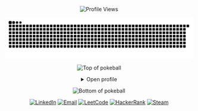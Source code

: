 <p align = "center">
	<img src = "https://komarev.com/ghpvc/?username=10kartik&style=plastic&color=blueviolet" alt = "Profile Views"/>
</p>
<p align = "center">
	<img src = "https://github.com/7oSkaaa/7oSkaaa/blob/output/github-contribution-grid-snake.svg?" alt = "Snake Game"/>
</p>

<div align="center">


![Top of pokeball](https://user-images.githubusercontent.com/44261381/209363264-ac854d3c-2cc2-44c4-928e-8a08d1013f46.png)

<details>
<summary>Open profile</summary>

<br>
<div>
  <div align=center>
      <img height="200" alt="Avatar photo of KK11" src="https://github.com/10kartik/10kartik/assets/99239411/21742f3f-d9a7-4a53-8530-7d20d51e03a9" alt="Avatar photo of KK11">
  </div>
  <div align=center>
      <a href="https://git.io/typing-svg"><img src="https://readme-typing-svg.demolab.com/?font=VT323&size=35&duration=3500&pause=300&color=6A0572&center=true&vCenter=true&width=500&lines=Hey%2C+YO+SOY+ALEJANDRO;BIENVENIDOS+A+MI+PERFIL DE+GitHub;DE TRABAJO+Y+SOY+PROGRAMADOR+EN;FORMACION+Y+ESTE+ES MI;PERFIL+SE MOSTRARAN+ALGUNOS+DATOS;PERSONALES+Y+LUEGO+LA;DESCRIBCION+DE MI+PERFIL;" alt="Typing SVG" /></a>
  </div>
</div>

<details>
<summary>Alejandro López Arboleda</summary>

[//]: # (You must have a lf before the markdown element when inside a block for it to work: https://stackoverflow.com/questions/29368902/how-can-i-wrap-my-markdown-in-an-html-div)

<div align="left">

```js
/**
 * Represents me.
 *
 * @constructor
 * @param {string} location - Gondia, Maharashtra, India.
 * @param {string} languagues - English, Hindi, Marathi.
 * @param {string} jobTitle - Software Engineer.
 * @param {string} specialization - Building full-fledged Backend systems and iOS applications.
 * @param {string} interests - AI, Distributed Systems & problem-solving.
 * @param {string} hobbies - Trekking, Reading, gaming & playing music.
 * @param {string} education - BTech Computer Engineering, Viswakarma Institute of Technology, Pune.
 * @param {string} approachable - Yes, to collaborate on exciting projects, don't hesitate to react out.
 * @param {string} stength - Resolute.
 * @param {string} weakness - Shyness.
 *
 * @throws {Punch} To any and all bugs.
 *
 * @returns {Object} Kartik.
 */
```

</div>

</details>

<details>
<summary>17 años</summary>
<div>
  <p style="display: inline-block;" align="center">
    <kbd>
      <kbd>Programming Languages</kbd>
      <br>
      <br>
      <img width="30px" src="https://cdn.jsdelivr.net/gh/devicons/devicon/icons/cplusplus/cplusplus-original.svg" alt="cpp" title="C++" /> 
      <img width="30px" src="https://cdn.jsdelivr.net/gh/devicons/devicon/icons/javascript/javascript-original.svg" alt="js" title="Javascript"/> 
      <img width="30px" src="https://cdn.jsdelivr.net/gh/devicons/devicon/icons/python/python-original.svg" alt="py" title="Python"/> 
      <img width="30" src="https://user-images.githubusercontent.com/25181517/121405384-444d7300-c95d-11eb-959f-913020d3bf90.png" alt="C#" title="C#"/>
    </kbd>
    <kbd>
      <kbd>Back-end</kbd>
      <br>
      <br>
      <img width="30px" src="https://cdn.jsdelivr.net/gh/devicons/devicon/icons/nodejs/nodejs-original.svg" alt="nodejs" title="Node.js"/>
      <img width="30px" src="https://cdn.jsdelivr.net/gh/devicons/devicon/icons/express/express-original-wordmark.svg" alt="express" title="Express Server"/>
      <img width="30px" src="https://github.com/devicons/devicon/blob/v2.15.1/icons/django/django-plain-wordmark.svg" alt="django" title="Django"/>
      <img width="30px" src="https://user-images.githubusercontent.com/25181517/192107858-fe19f043-c502-4009-8c47-476fc89718ad.png" alt="rest" title="REST API"/>
      <img width="30" src="https://user-images.githubusercontent.com/25181517/187070862-03888f18-2e63-4332-95fb-3ba4f2708e59.png" alt="websocket" title="Websocket"/>
	    <img width="30" src="https://user-images.githubusercontent.com/25181517/192107856-aa92c8b1-b615-47c3-9141-ed0d29a90239.png" alt="GraphQL" title="GraphQL"/>
	    <img width="30" src="https://user-images.githubusercontent.com/25181517/186711335-a3729606-5a78-4496-9a36-06efcc74f800.png" alt="Swagger" title="Swagger"/>
	    <img width="30" src="https://user-images.githubusercontent.com/25181517/201476472-d2f5f644-cfc9-43e5-96d3-c8f40f18b5cb.png" alt="Chai" title="Chai"/>
	    <img width="30" src="https://user-images.githubusercontent.com/25181517/201476630-f47cfff6-fdee-4ee1-9092-1793b71b1ca3.png" alt="Mocha" title="Mocha"/>
    </kbd>
     <kbd>
      <kbd>Mobile</kbd>
      <br>
      <br>
      <img width="30px" src="https://github.com/devicons/devicon/blob/v2.15.1/icons/swift/swift-original.svg" alt="swift" title="SwiftUI"/>
    </kbd>
    <kbd>
      <kbd>Front-end</kbd>
      <br>
      <br>
      <img width="30px" src="https://cdn.jsdelivr.net/gh/devicons/devicon/icons/html5/html5-original.svg" alt="html" title="HTML"/> 
      <img width="30px" src="https://cdn.jsdelivr.net/gh/devicons/devicon/icons/css3/css3-plain-wordmark.svg" alt="css" title="CSS"/>  
      <img width="30px" src="https://cdn.jsdelivr.net/gh/devicons/devicon/icons/react/react-original.svg" alt="react" title="Reactjs"/>
    </kbd>
    <kbd>
      <kbd>Database</kbd>
      <br>
      <br>
      <img width="30px" src="https://cdn.jsdelivr.net/gh/devicons/devicon/icons/mysql/mysql-plain.svg" alt="mysql" title="MySQL"/>
      <img width="30px" src="https://cdn.jsdelivr.net/gh/devicons/devicon/icons/postgresql/postgresql-original.svg" alt="postgres" title="Postgres SQL"/>
      <img width="30px" src="https://cdn.jsdelivr.net/gh/devicons/devicon/icons/mongodb/mongodb-plain.svg" alt="mongodb" title="Mongo DB"/>
      <img width="30px" src="https://www.vectorlogo.zone/logos/memcached/memcached-icon.svg" alt="memcached" title="Memcached"/>
      <img width="30px" src="https://cdn.jsdelivr.net/gh/devicons/devicon/icons/redis/redis-original.svg" alt="redis" title="Redis"/>
      <img width="30px" src="https://www.vectorlogo.zone/logos/rabbitmq/rabbitmq-icon.svg" alt="rabbitmq" title="RabbitMQ"/>
    </kbd>
    <br>
    <br>
    <kbd>
      <kbd>Automation, Data Science & AI</kbd>
      <br>
      <br>
      <img width="30" src="https://github.com/marwin1991/profile-technology-icons/assets/136815194/ab742751-b55b-43d7-8f49-9a67e293f67c" alt="Puppeteer" title="Puppeteer"/>
      <img width="30" src="https://seeklogo.com/images/P/playwright-logo-22FA8B9E63-seeklogo.com.png" alt="Playwright" title="Playwright"/>
      <img width="30" src="https://logodix.com/logo/2116220.jpg" alt="appium" title="Appium"/>
      <img width="30px" src="https://cdn.jsdelivr.net/gh/devicons/devicon/icons/numpy/numpy-original.svg" alt="numpy" title="Numpy"/>
      <img width="30px" src="https://cdn.jsdelivr.net/gh/devicons/devicon/icons/pandas/pandas-original.svg" alt="pandas" title="Pandas"/>
      <img width="30px" src="https://freelogopng.com/images/all_img/1681038242chatgpt-logo-png.png" alt="chatgpt" title="Chat GPT"/>
      <img width="30px" src="https://seeklogo.com/images/S/stability-ai-logo-39727290FE-seeklogo.com.png" alt="stablediffusion" title="Stable Diffusion"/>
    </kbd>
    <kbd>
      <kbd>Operating System, Networking & Deployment</kbd>
      <br>
      <br>
      <img width="30" src="https://user-images.githubusercontent.com/25181517/117269608-b7dcfb80-ae58-11eb-8e66-6cc8753553f0.png" alt="Android" title="Android"/>
	    <img width="30" src="https://user-images.githubusercontent.com/25181517/121406611-a8246b80-c95e-11eb-9b11-b771486377f6.png" alt="iOS" title="iOS"/>
	    <img width="30" src="https://user-images.githubusercontent.com/25181517/186884150-05e9ff6d-340e-4802-9533-2c3f02363ee3.png" alt="Windows" title="Windows"/>
	    <img width="30" src="https://user-images.githubusercontent.com/25181517/186884152-ae609cca-8cf1-4175-8d60-1ce1fa078ca2.png" alt="macOS" title="macOS"/>
	    <img width="30" src="https://github.com/marwin1991/profile-technology-icons/assets/76662862/2481dc48-be6b-4ebb-9e8c-3b957efe69fa" alt="Linux" title="Linux"/>
      <img width="30" src="https://user-images.githubusercontent.com/25181517/183896132-54262f2e-6d98-41e3-8888-e40ab5a17326.png" alt="AWS" title="AWS"/>
      <img width="30" src="https://user-images.githubusercontent.com/25181517/183345125-9a7cd2e6-6ad6-436f-8490-44c903bef84c.png" alt="Nginx" title="Nginx"/>
      <img width="30px" src="https://cdn.jsdelivr.net/gh/devicons/devicon/icons/git/git-plain.svg" alt="git" title="git" />
      <img width="30px" src="https://cdn.jsdelivr.net/gh/devicons/devicon/icons/docker/docker-plain.svg" alt="docker" title="Docker"/>
      <img width="30px" src="https://icon.icepanel.io/Technology/svg/GitHub-Actions.svg" alt="githubactions" title="Github Actions"/>
    </kbd>
    <kbd>
      <kbd>Terminal Scripts</kbd>
      <br>
      <br>
      <img width="30px" src="https://cdn.jsdelivr.net/gh/devicons/devicon/icons/bash/bash-original.svg" alt="bash" title="bash"/>
      <img width="30px" src="https://cdn.jsdelivr.net/gh/devicons/devicon/icons/vim/vim-original.svg" alt="vim" title="Vim"/>
    </kbd>
    <kbd>
      <kbd>Tools</kbd>
      <br>
      <br>
      <img width="30" src="https://user-images.githubusercontent.com/25181517/186711578-bf30cb30-40b7-4b45-95a5-bdf837c372e7.png" alt="Xcode" title="Xcode"/>
      <img width="30px" src="https://cdn.jsdelivr.net/gh/devicons/devicon/icons/vscode/vscode-original.svg"  alt="VSCode" title="VS Code"/>
      <img width="30px" src="https://upload.wikimedia.org/wikipedia/en/d/d2/Sublime_Text_3_logo.png"  alt="sublime" title="Sublime"/>
      <img width="30" src="https://user-images.githubusercontent.com/25181517/192109061-e138ca71-337c-4019-8d42-4792fdaa7128.png" alt="Postman" title="Postman"/>
      <img width="30px" src="https://cdn.jsdelivr.net/gh/devicons/devicon/icons/jupyter/jupyter-original.svg"  alt="jupiter" title="Jupiter"/>
  </kbd>
     <kbd>
      <kbd>Game Development</kbd>
      <br>
      <br>
      <img width="30px" src="https://cdn.jsdelivr.net/gh/devicons/devicon/icons/unity/unity-original.svg" alt="unity" title="Unity Engine"/>
    </kbd>
  </p>
</div>
</details>

<details>
  <summary>Itagui-Medellin</summary>
  <br>
  <p align="center">
    <img align="center" src="https://github-readme-stats.vercel.app/api?username=10kartik&show_icons=true\&show=reviews,discussions_started,discussions_answered,prs_merged,prs_merged_percentage" alt="GitHub Stats">
  </p>
</details>

<details>
  <summary>Habilidoso den el liderazgo</summary>
  <br>
  <ul>
    <li><strong>MDN Docs - Official JavaScript Docs:</strong> Contributed to improving and maintaining the official JavaScript documentation on MDN Web Docs.</li>
    <li><strong>Pinterest - Pymemcache:</strong> Made contributions to the Pymemcache project on Pinterest, an efficient Python client for the memcached caching system.</li>
    <li><strong>The Algorithms - JavaScript and C++:</strong> Contributed to The Algorithms repository, particularly in JavaScript and C++ implementations of various algorithms and data structures.</li>
   <li><strong>True Sparrow - NftorNot.com, WhisperChain.xyz, AI SalesSparrow:</strong> Led the development of projects from inception to production under True Sparrow.</li>
  </ul>
</details>

<details>
  <summary>Programador en formacion</summary>
  <br>
  <blockquote>
    “A bug is never just a mistake. It represents something bigger. An error of thinking. That makes you who you are.”
    <br><strong>Mr. Robot - Elliot Alderson</strong>
  </blockquote>
</details>

<details>
  <summary>Me gusta el aprendizaje constante</summary>
  <br>
  <small><i>DOSE (dopamine, oxytocin, serotonin & endorphin), refresh page if dose was ineffective.</i></small>
  <br>
  <div align="center"><img src="https://readme-jokes.vercel.app/api?theme=monokai" alt="Jokes Card" /></div>
</details>

<details>
<summary>Comprencible, Sociable, Amable y Trabajador</summary>
<table style="border: none">
  <tr>
  <td width="50%" valign="top">

[//]: # (Fighting against markdown and blocks isn't easy, indentation is catastrophic)

## Let's Work on Your Project Together!

If you have any questions about web development, writing mistake-free documentation or AI, feel free to <a href="mailto:kkapgate5@gmail.com">contact me by email</a>, I won't bite, I promise.

  </td>
  <td width="50%" valign="top">

## It's not perfect, isn't it?

**<img alt="Feedback" src="https://img.shields.io/badge/Ask%20me-anything-1abc9c.svg">**

<blockquote>“I think it’s very important to have a feedback loop, where you’re constantly thinking about what you’ve done and how you could be doing it better.”
<br><strong>– Elon Musk</strong></blockquote>

  </td>
  </tr>
</table>
</details>

</details>

![Bottom of pokeball](https://user-images.githubusercontent.com/44261381/209363271-905d2a5e-8a18-44c0-a450-45dddd4d5036.png)

</div>

<div align=center>
 <a href="https://www.linkedin.com/in/kartikkapgate/" target="_blank"><img src="https://img.shields.io/static/v1?style=for-the-badge&message=LinkedIn&color=0A66C2&logo=LinkedIn&logoColor=FFFFFF&label=" alt="LinkedIn" /></a>
<a href="mailto:kkapagte5@gmail.com?subject=Hi%20Kartik%20,%20nice%20to%20meet%20you!" target="_blank"><img alt="Email" src="https://img.shields.io/static/v1?style=for-the-badge&message=Gmail&color=EA4335&logo=Gmail&logoColor=FFFFFF&label=" /></a>
<a href="https://leetcode.com/kk10-/" target="_blank"><img width="100px" src="https://upload.wikimedia.org/wikipedia/commons/thumb/0/0a/LeetCode_Logo_black_with_text.svg/2560px-LeetCode_Logo_black_with_text.svg.png" alt="LeetCode" /></a>
<a href="https://www.hackerrank.com/profile/kartik_kapgate" target="_blank"><img width="100px" src="https://user-images.githubusercontent.com/1194257/65596422-1cef2080-df97-11e9-9abb-a225204d1805.png" alt="HackerRank" /></a>
<a href="https://steamcommunity.com/id/kk10-/" target="_blank"><img width="110px" alt="Steam" src="https://e7.pngegg.com/pngimages/768/845/png-clipart-brand-logo-product-design-font-steam-text-logo.png" /></a>
</div>





